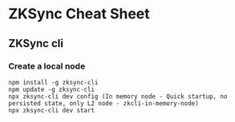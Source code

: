 # ZKSync Cheat Sheet

## ZKSync cli

### Create a local node

```
npm install -g zksync-cli
npm update -g zksync-cli
npx zksync-cli dev config (In memory node - Quick startup, no persisted state, only L2 node - zkcli-in-memory-node)
npx zksync-cli dev start
```
